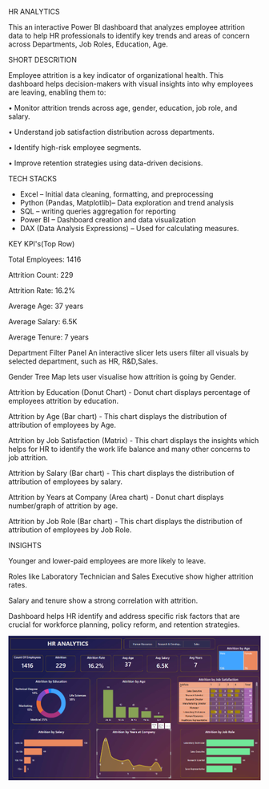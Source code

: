  HR ANALYTICS



 
This an interactive Power BI dashboard that analyzes employee attrition data to help HR professionals to identify key trends and areas of concern across Departments, Job Roles, Education, Age.



SHORT DESCRITION




Employee attrition is a key indicator of organizational health. This dashboard helps decision-makers with visual insights into why employees are leaving, enabling them to:

• Monitor attrition trends across age, gender, education, job role, and salary.

• Understand job satisfaction distribution across departments.

• Identify high-risk employee segments.

• Improve retention strategies using data-driven decisions.




 TECH STACKS



- Excel – Initial data cleaning, formatting, and preprocessing
- Python (Pandas, Matplotlib)– Data exploration and trend analysis
- SQL – writing queries aggregation for reporting
- Power BI – Dashboard creation and data visualization
- DAX (Data Analysis Expressions) – Used for calculating measures.




KEY KPI's(Top Row) 




Total Employees: 1416

Attrition Count: 229

Attrition Rate: 16.2%

Average Age: 37 years

Average Salary: 6.5K

Average Tenure: 7 years



Department Filter Panel An interactive slicer lets users filter all visuals by selected department, such as HR, R&D,Sales.

Gender Tree Map lets user visualise how attrition is going by Gender.

Attrition by Education (Donut Chart) -  Donut chart displays percentage of employees attrition by education.

Attrition by Age (Bar chart) - This chart displays the distribution of attribution of employees by Age.

Attrition by Job Satisfaction (Matrix) - This chart displays the insights which helps for HR to identify the work life balance and many    other concerns to job attrition.

Attrition by Salary (Bar chart) - This chart displays the distribution of attribution of employees by salary.

Attrition by Years at Company (Area chart)  -  Donut chart displays number/graph of attrition by age.

Attrition by Job Role (Bar chart) - This chart displays the distribution of attribution of employees by Job Role.





INSIGHTS




Younger and lower-paid employees are more likely to leave.

Roles like Laboratory Technician and Sales Executive show higher attrition rates.

Salary and tenure show a strong correlation with attrition.

Dashboard helps HR identify and address specific risk factors that are crucial for workforce planning, policy reform, and retention strategies.



![HR Dashboard Screenshot](https://github.com/Harshitha-parupalli1/HR-Analytics/blob/main/HR%20snap%20shot.png)

